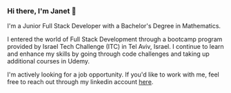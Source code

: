 ### Hi there, I'm Janet 👋

I'm a Junior Full Stack Developer with a Bachelor's Degree in Mathematics.

I entered the world of Full Stack Development through a bootcamp program provided by Israel Tech Challenge (ITC) in Tel Aviv, Israel. I continue to learn and enhance my skills by going through code challenges and taking up additional courses in Udemy.

I'm actively looking for a job opportunity. If you'd like to work with me, feel free to reach out through my linkedin account [here](https://www.linkedin.com/in/janetranada/).
